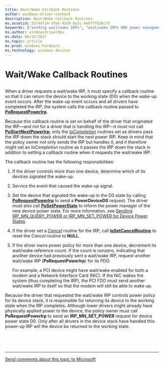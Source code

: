```yaml
---
title: Wait/Wake Callback Routines
author: windows-driver-content
description: Wait/Wake Callback Routines
ms.assetid: 55749f14-37eb-45d9-8a2c-9ebf7fb3bc75
keywords: ["sending wait/wake IRPs", "wait/wake IRPs WDK power management , sending", "callback routines WDK power management"]
ms.author: windowsdriverdev
ms.date: 06/16/2017
ms.topic: article
ms.prod: windows-hardware
ms.technology: windows-devices
---
```


# Wait/Wake Callback Routines


## <a href="" id="ddk-wait-wake-callback-routines-kg"></a>


When a driver requests a wait/wake IRP, it must specify a callback routine so that it can return the device to the working state (D0) when the wake-up event occurs. After the wake-up event occurs and all drivers have completed the IRP, the system calls the callback routine passed to [**PoRequestPowerIrp**](https://msdn.microsoft.com/library/windows/hardware/ff559734).

Because this callback routine is set on behalf of the driver that originated the IRP—and not for a driver that is handling the IRP—it must not call [**PoStartNextPowerIrp**](https://msdn.microsoft.com/library/windows/hardware/ff559776); only the [*IoCompletion*](https://msdn.microsoft.com/library/windows/hardware/ff548354) routines set as drivers pass the IRP down the stack should start the next power IRP. Keep in mind that the policy owner not only sends the IRP but handles it, and it therefore might set an *IoCompletion* routine as it passes the IRP down the stack in addition to setting a callback routine when it requests the wait/wake IRP.

The callback routine has the following responsibilities:

1.  If the driver controls more than one device, determine which of its devices signaled the wake-up.

2.  Service the event that caused the wake-up signal.

3.  Set the device that signaled the wake-up in the D0 state by calling [**PoRequestPowerIrp**](https://msdn.microsoft.com/library/windows/hardware/ff559734) to send a **PowerDeviceD0** request. The driver must also call [**PoSetPowerState**](https://msdn.microsoft.com/library/windows/hardware/ff559765) to inform the power manager of the new device power state. For more information, see [Sending IRP\_MN\_QUERY\_POWER or IRP\_MN\_SET\_POWER for Device Power States](sending-irp-mn-query-power-or-irp-mn-set-power-for-device-power-states.md).

4.  If the driver set a [*Cancel*](https://msdn.microsoft.com/library/windows/hardware/ff540742) routine for the IRP, call [**IoSetCancelRoutine**](https://msdn.microsoft.com/library/windows/hardware/ff549674) to reset the *Cancel* routine to **NULL**.

5.  If the driver owns power policy for more than one device, decrement its wait/wake reference count. If the count is nonzero, indicating that another device had previously sent a wait/wake IRP, request another wait/wake IRP (**PoRequestPowerIrp**) for its PDO.

    For example, a PCI device might have wait/wake enabled for both a modem and a Network Interface Card (NIC). If the NIC wakes the system (thus completing the IRP), the PCI FDO must send another wait/wake IRP to itself so that the modem will still be able to wake up.

Because the driver that requested the wait/wake IRP controls power policy for its device stack, it is responsible for returning its device to the working state when the IRP completes. Although lower drivers might already have physically applied power to the device, the policy owner must call **PoRequestPowerIrp** to send an **IRP\_MN\_SET\_POWER** request for device power state D0. Only after all drivers in the device stack have handled this power-up IRP will the device be returned to the working state.

 

 


--------------------
[Send comments about this topic to Microsoft](mailto:wsddocfb@microsoft.com?subject=Documentation%20feedback%20%5Bkernel\kernel%5D:%20Wait/Wake%20Callback%20Routines%20%20RELEASE:%20%286/14/2017%29&body=%0A%0APRIVACY%20STATEMENT%0A%0AWe%20use%20your%20feedback%20to%20improve%20the%20documentation.%20We%20don't%20use%20your%20email%20address%20for%20any%20other%20purpose,%20and%20we'll%20remove%20your%20email%20address%20from%20our%20system%20after%20the%20issue%20that%20you're%20reporting%20is%20fixed.%20While%20we're%20working%20to%20fix%20this%20issue,%20we%20might%20send%20you%20an%20email%20message%20to%20ask%20for%20more%20info.%20Later,%20we%20might%20also%20send%20you%20an%20email%20message%20to%20let%20you%20know%20that%20we've%20addressed%20your%20feedback.%0A%0AFor%20more%20info%20about%20Microsoft's%20privacy%20policy,%20see%20http://privacy.microsoft.com/default.aspx. "Send comments about this topic to Microsoft")


